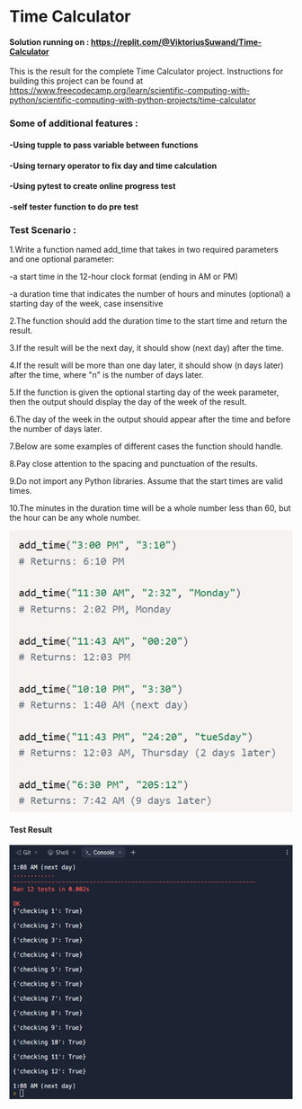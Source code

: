 # Time Calculator
#### Solution running on : https://replit.com/@ViktoriusSuwand/Time-Calculator

This is the result for the complete Time Calculator project. 
Instructions for building this project can be found at 
https://www.freecodecamp.org/learn/scientific-computing-with-python/scientific-computing-with-python-projects/time-calculator

###  Some of additional features :
#### -Using tupple to pass variable between functions
#### -Using ternary operator to fix day and time calculation
#### -Using pytest to create online progress test
#### -self tester function to do pre test

### Test Scenario :
1.Write a function named add_time that takes in two required parameters and one optional parameter:
  
  -a start time in the 12-hour clock format (ending in AM or PM)
  
  -a duration time that indicates the number of hours and minutes (optional) a starting day of the week, case insensitive

2.The function should add the duration time to the start time and return the result.

3.If the result will be the next day, it should show (next day) after the time. 
  
4.If the result will be more than one day later, it should show (n days later) after the time, where "n" is the number of days later.

5.If the function is given the optional starting day of the week parameter, then the output should display the day of the week of the result. 
  
6.The day of the week in the output should appear after the time and before the number of days later.

7.Below are some examples of different cases the function should handle.
  
8.Pay close attention to the spacing and punctuation of the results.

9.Do not import any Python libraries. Assume that the start times are valid times.

10.The minutes in the duration time will be a whole number less than 60, but the hour can be any whole number.

![example](example.jpg)


#### Test Result 
![complete](complete.jpg)